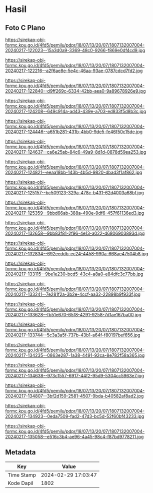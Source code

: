 # Hasil

## Foto C Plano

https://sirekap-obj-formc.kpu.go.id/4fd5/pemilu/pdpr/18/07/13/20/07/1807132007004-20240217-122023--15a3d0a9-3369-48c0-9266-f869e0df4cd9.jpg

https://sirekap-obj-formc.kpu.go.id/4fd5/pemilu/pdpr/18/07/13/20/07/1807132007004-20240217-122216--a2f6ae8e-5e4c-46aa-93ae-0787cdcd7fd2.jpg

https://sirekap-obj-formc.kpu.go.id/4fd5/pemilu/pdpr/18/07/13/20/07/1807132007004-20240217-122840--d9ff269c-6334-42bb-aea0-9a89678926e9.jpg

https://sirekap-obj-formc.kpu.go.id/4fd5/pemilu/pdpr/18/07/13/20/07/1807132007004-20240217-124208--649c914a-ad43-439e-a703-ed833f5d8b3c.jpg

https://sirekap-obj-formc.kpu.go.id/4fd5/pemilu/pdpr/18/07/13/20/07/1807132007004-20240217-124446--a651b281-431b-4bb0-9de5-fe46f50c15de.jpg

https://sirekap-obj-formc.kpu.go.id/4fd5/pemilu/pdpr/18/07/13/20/07/1807132007004-20240217-124637--ca6e25ab-84c6-49a9-8d1d-0878d59ea253.jpg

https://sirekap-obj-formc.kpu.go.id/4fd5/pemilu/pdpr/18/07/13/20/07/1807132007004-20240217-124821--eeaa18bb-143b-4b5d-9820-dbad3f1af862.jpg

https://sirekap-obj-formc.kpu.go.id/4fd5/pemilu/pdpr/18/07/13/20/07/1807132007004-20240217-125157--bc509123-329a-478c-b431-62d4003a68bf.jpg

https://sirekap-obj-formc.kpu.go.id/4fd5/pemilu/pdpr/18/07/13/20/07/1807132007004-20240217-125359--9bbd66ab-388a-490e-9df6-457f61136ed3.jpg

https://sirekap-obj-formc.kpu.go.id/4fd5/pemilu/pdpr/18/07/13/20/07/1807132007004-20240217-132658--9bb83f81-2f96-4e13-a022-d6806903893d.jpg

https://sirekap-obj-formc.kpu.go.id/4fd5/pemilu/pdpr/18/07/13/20/07/1807132007004-20240217-132834--692eeddb-ec24-4458-990a-668ae47504b8.jpg

https://sirekap-obj-formc.kpu.go.id/4fd5/pemilu/pdpr/18/07/13/20/07/1807132007004-20240217-133115--9be1e230-bcd5-43c4-a8a0-e84dfc3c77bb.jpg

https://sirekap-obj-formc.kpu.go.id/4fd5/pemilu/pdpr/18/07/13/20/07/1807132007004-20240217-133241--7e281f2a-3b2e-4ccf-aa32-22898b9f933f.jpg

https://sirekap-obj-formc.kpu.go.id/4fd5/pemilu/pdpr/18/07/13/20/07/1807132007004-20240217-133628--fb51e670-65f8-4291-9258-7d1ae167ba00.jpg

https://sirekap-obj-formc.kpu.go.id/4fd5/pemilu/pdpr/18/07/13/20/07/1807132007004-20240217-133744--5c3a3a5f-737b-43b1-a64f-f80197bef656.jpg

https://sirekap-obj-formc.kpu.go.id/4fd5/pemilu/pdpr/18/07/13/20/07/1807132007004-20240217-134235--0863e287-1a38-4491-92ca-8e782f58a365.jpg

https://sirekap-obj-formc.kpu.go.id/4fd5/pemilu/pdpr/18/07/13/20/07/1807132007004-20240217-134638--973c1557-6917-44f2-95d9-5304cc5963e7.jpg

https://sirekap-obj-formc.kpu.go.id/4fd5/pemilu/pdpr/18/07/13/20/07/1807132007004-20240217-134807--3bf2d159-2581-4507-9bda-b40582af8ad2.jpg

https://sirekap-obj-formc.kpu.go.id/4fd5/pemilu/pdpr/18/07/13/20/07/1807132007004-20240217-134923--0eda7509-fad2-47d3-bc5d-52f60bf43233.jpg

https://sirekap-obj-formc.kpu.go.id/4fd5/pemilu/pdpr/18/07/13/20/07/1807132007004-20240217-135058--e516c3b4-ae96-4a45-98c4-f87bd9778211.jpg


## Metadata

| Key        | Value               |
| ---------- | ------------------- |
| Time Stamp | 2024-02-29 17:03:47 |
| Kode Dapil | 1802                |



